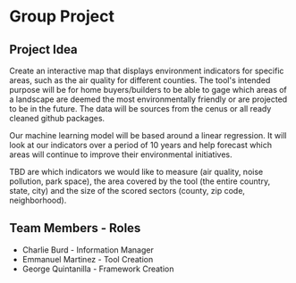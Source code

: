 # Group Project

## Project Idea

Create an interactive map that displays environment indicators for specific areas, such as the air quality for different counties. The tool's intended purpose will be for home buyers/builders to be able to gage which areas of a landscape are deemed the most environmentally friendly or are projected to be in the future. The data will be sources from the cenus or all ready cleaned github packages.

Our machine learning model will be based around a linear regression. It will look at our indicators over a period of 10 years and help forecast which areas will continue to improve their environmental initiatives.

TBD are which indicators we would like to measure (air quality, noise pollution, park space), the area covered by the tool (the entire country, state, city) and the size of the scored sectors (county, zip code, neighborhood).


## Team Members - Roles
 * Charlie Burd - Information Manager
 * Emmanuel Martinez - Tool Creation
 * George Quintanilla - Framework Creation
